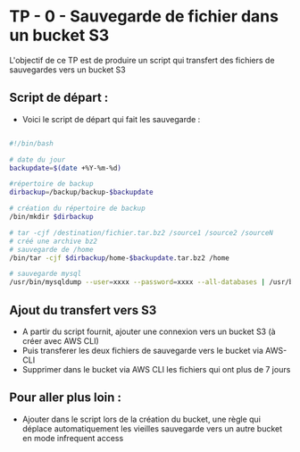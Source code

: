 # TP - 0 - Sauvegarde de fichier dans un bucket S3

L'objectif de ce TP est de produire un script qui transfert des fichiers de sauvegardes vers un bucket S3


## Script de départ :

* Voici le script de départ qui fait les sauvegarde : 
```sh

#!/bin/bash

# date du jour
backupdate=$(date +%Y-%m-%d)

#répertoire de backup
dirbackup=/backup/backup-$backupdate

# création du répertoire de backup
/bin/mkdir $dirbackup

# tar -cjf /destination/fichier.tar.bz2 /source1 /source2 /sourceN
# créé une archive bz2
# sauvegarde de /home
/bin/tar -cjf $dirbackup/home-$backupdate.tar.bz2 /home

# sauvegarde mysql
/usr/bin/mysqldump --user=xxxx --password=xxxx --all-databases | /usr/bin/gzip > $dirbackup/mysqldump-$backupdate.sql.gz

```

## Ajout du transfert vers S3
* A partir du script fournit, ajouter une connexion vers un bucket S3 (à créer avec AWS CLI)
* Puis transferer les deux fichiers de sauvegarde vers le bucket via AWS-CLI
* Supprimer dans le bucket via AWS CLI les fichiers qui ont plus de 7 jours 


## Pour aller plus loin : 
* Ajouter dans le script lors de la création du bucket, une règle qui déplace automatiquement les vieilles sauvegarde vers un autre bucket en mode infrequent access  
